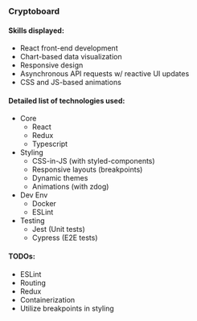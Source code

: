 ### Cryptoboard

#### Skills displayed: 
  * React front-end development
  * Chart-based data visualization
  * Responsive design
  * Asynchronous API requests w/ reactive UI updates
  * CSS and JS-based animations

#### Detailed list of technologies used:
* Core
  * React
  * Redux
  * Typescript
* Styling
  * CSS-in-JS (with styled-components)
  * Responsive layouts (breakpoints)
  * Dynamic themes
  * Animations (with zdog)
* Dev Env
  * Docker
  * ESLint
* Testing
  * Jest (Unit tests)
  * Cypress (E2E tests)

#### TODOs:
* ESLint
* Routing
* Redux
* Containerization
* Utilize breakpoints in styling

